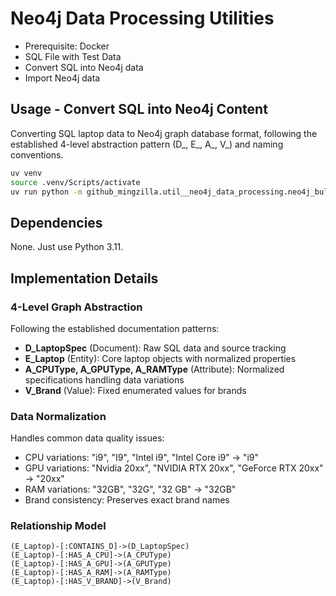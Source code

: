 # Neo4j Data Processing Utilities

- Prerequisite: Docker
- SQL File with Test Data
- Convert SQL into Neo4j data
- Import Neo4j data

## Usage - Convert SQL into Neo4j Content

Converting SQL laptop data to Neo4j graph database format, following the established 4-level abstraction pattern (D_, E_, A_, V_) and naming conventions.

```bash
uv venv
source .venv/Scripts/activate
uv run python -m github_mingzilla.util__neo4j_data_processing.neo4j_bulk_importer --sql-files github_mingzilla/util__neo4j_data_processing/sql/laptop-data.sql
```

## Dependencies

None. Just use Python 3.11.

## Implementation Details

### 4-Level Graph Abstraction

Following the established documentation patterns:

- **D_LaptopSpec** (Document): Raw SQL data and source tracking
- **E_Laptop** (Entity): Core laptop objects with normalized properties
- **A_CPUType, A_GPUType, A_RAMType** (Attribute): Normalized specifications handling data variations
- **V_Brand** (Value): Fixed enumerated values for brands

### Data Normalization

Handles common data quality issues:

- CPU variations: "i9", "I9", "Intel i9", "Intel Core i9" → "i9"
- GPU variations: "Nvidia 20xx", "NVIDIA RTX 20xx", "GeForce RTX 20xx" → "20xx"
- RAM variations: "32GB", "32G", "32 GB" → "32GB"
- Brand consistency: Preserves exact brand names

### Relationship Model

```cypher
(E_Laptop)-[:CONTAINS_D]->(D_LaptopSpec)
(E_Laptop)-[:HAS_A_CPU]->(A_CPUType)
(E_Laptop)-[:HAS_A_GPU]->(A_GPUType)
(E_Laptop)-[:HAS_A_RAM]->(A_RAMType)
(E_Laptop)-[:HAS_V_BRAND]->(V_Brand)
```
